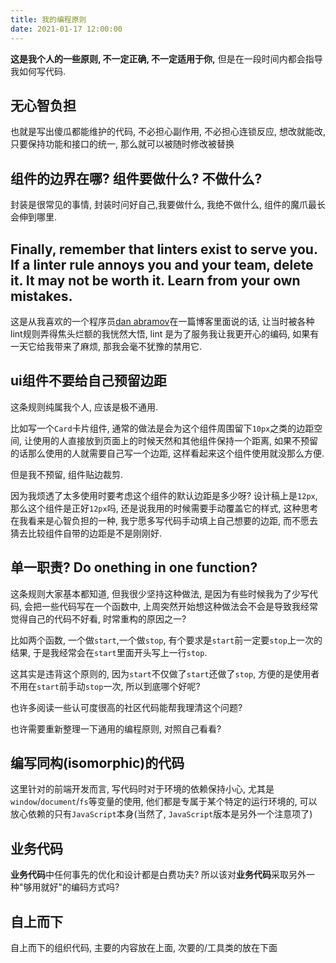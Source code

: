 ```yaml
---
title: 我的编程原则
date: 2021-01-17 12:00:00
---
```


**这是我个人的一些原则, 不一定正确, 不一定适用于你,** 但是在一段时间内都会指导我如何写代码.

## 无心智负担

也就是写出傻瓜都能维护的代码, 不必担心副作用, 不必担心连锁反应, 想改就能改, 只要保持功能和接口的统一, 那么就可以被随时修改被替换

## 组件的边界在哪? 组件要做什么? 不做什么?

封装是很常见的事情, 封装时问好自己,我要做什么, 我绝不做什么, 组件的魔爪最长会伸到哪里.

## Finally, remember that linters exist to serve you. If a linter rule annoys you and your team, delete it. It may not be worth it. Learn from your own mistakes.

这是从我喜欢的一个程序员[dan abramov](https://overreacted.io/on-let-vs-const/)在一篇博客里面说的话, 让当时被各种lint规则弄得焦头烂额的我恍然大悟, lint 是为了服务我让我更开心的编码, 如果有一天它给我带来了麻烦, 那我会毫不犹豫的禁用它.

## ui组件不要给自己预留边距

这条规则纯属我个人, 应该是极不通用.

比如写一个`Card`卡片组件, 通常的做法是会为这个组件周围留下`10px`之类的边距空间, 让使用的人直接放到页面上的时候天然和其他组件保持一个距离, 如果不预留的话那么使用的人就需要自己写一个边距, 这样看起来这个组件使用就没那么方便.

但是我不预留, 组件贴边裁剪.

因为我烦透了太多使用时要考虑这个组件的默认边距是多少呀? 设计稿上是`12px`, 那么这个组件是正好`12px`吗, 还是说我用的时候需要手动覆盖它的样式, 这种思考在我看来是心智负担的一种, 我宁愿多写代码手动填上自己想要的边距, 而不愿去猜去比较组件自带的边距是不是刚刚好.

## 单一职责? Do onething in one function?

这条规则大家基本都知道, 但我很少坚持这种做法, 是因为有些时候我为了少写代码, 会把一些代码写在一个函数中, 上周突然开始想这种做法会不会是导致我经常觉得自己的代码不好看, 时常重构的原因之一?

比如两个函数, 一个做`start`,一个做`stop`, 有个要求是`start`前一定要`stop`上一次的结果, 于是我经常会在`start`里面开头写上一行`stop`.

这其实是违背这个原则的, 因为`start`不仅做了`start`还做了`stop`, 方便的是使用者不用在`start`前手动`stop`一次, 所以到底哪个好呢?

也许多阅读一些认可度很高的社区代码能帮我理清这个问题?

也许需要重新整理一下通用的编程原则, 对照自己看看?

## 编写同构(isomorphic)的代码

这里针对的前端开发而言, 写代码时对于环境的依赖保持小心, 尤其是`window`/`document`/`fs`等变量的使用, 他们都是专属于某个特定的运行环境的, 可以放心依赖的只有`JavaScript`本身(当然了, `JavaScript`版本是另外一个注意项了)

## 业务代码

**业务代码**中任何事先的优化和设计都是白费功夫?
所以该对**业务代码**采取另外一种"够用就好"的编码方式吗?

## 自上而下

自上而下的组织代码, 主要的内容放在上面, 次要的/工具类的放在下面